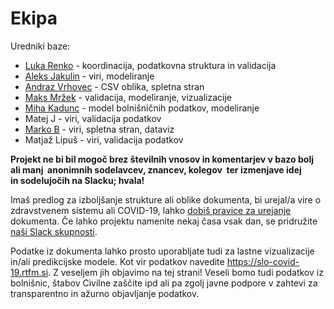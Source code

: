 # Ekipa
Uredniki baze:

* [Luka Renko](https://twitter.com/lukarenko) - koordinacija, podatkovna struktura in validacija
* [Aleks Jakulin](https://twitter.com/aleksj) - viri, modeliranje 
* [Andraz Vrhovec](http://github.com/overlordtm) - CSV oblika, spletna stran 
* [Maks Mržek](https://twitter.com/maksmrzek) - validacija, modeliranje, vizualizacije
* [Miha Kadunc](https://twitter.com/miha_kadunc) - model bolnišničnih podatkov, modeliranje
* Matej J - viri, validacija podatkov
* [Marko B](https://twitter.com/multikultivator) - viri, spletna stran, dataviz
* Matjaž Lipuš - viri, validacija podatkov

**Projekt ne bi bil mogoč brez številnih vnosov in komentarjev v bazo bolj ali manj&nbsp;&nbsp;anonimnih&nbsp;sodelavcev, znancev, kolegov&nbsp; ter izmenjave idej in&nbsp;sodelujočih na Slacku; hvala!**

Imaš predlog za izboljšanje strukture ali oblike dokumenta, bi urejal/a vire o zdravstvenem sistemu ali COVID-19, lahko [dobiš pravice za urejanje](https://twitter.com/lukarenko) dokumenta. Če lahko projektu namenite nekaj časa vsak dan, se pridružite [naši Slack skupnosti]("http://slo-covid-19.slack.com"). 

Podatke iz dokumenta lahko prosto uporabljate tudi za lastne vizualizacije in/ali predikcijske modele. Kot vir podatkov navedite https://slo-covid-19.rtfm.si. Z veseljem jih objavimo na tej strani! 
Veseli bomo tudi podatkov iz bolnišnic, štabov Civilne zaščite ipd ali pa zgolj javne podpore v zahtevi za transparentno in ažurno objavljanje podatkov.
